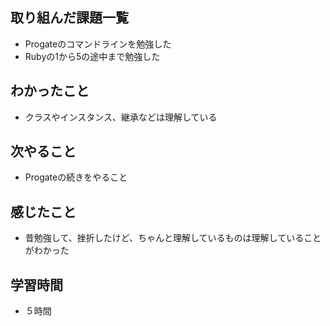## 取り組んだ課題一覧
- Progateのコマンドラインを勉強した
- Rubyの1から5の途中まで勉強した
## わかったこと
- クラスやインスタンス、継承などは理解している
## 次やること
- Progateの続きをやること
## 感じたこと
- 昔勉強して、挫折したけど、ちゃんと理解しているものは理解していることがわかった
## 学習時間
- ５時間
